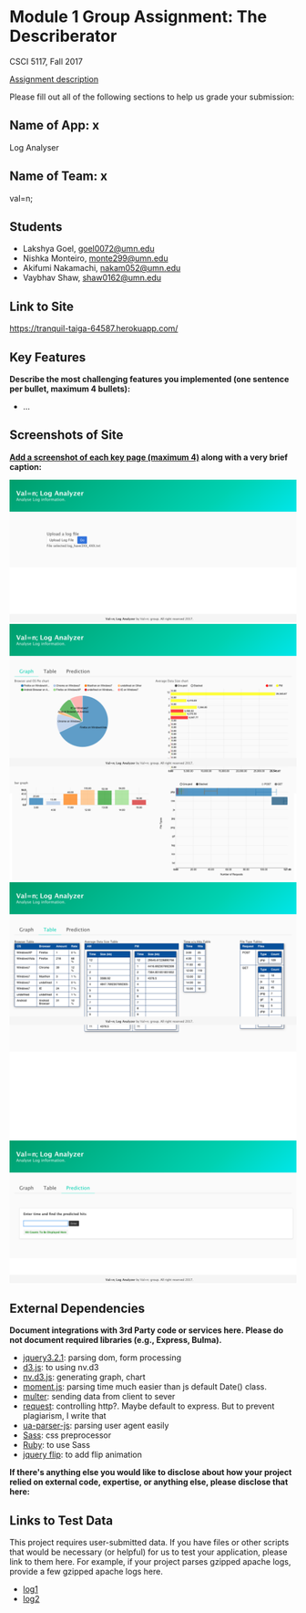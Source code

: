 # Module 1 Group Assignment: The Describerator

CSCI 5117, Fall 2017

[Assignment description](https://docs.google.com/document/d/1956Z3EZJi9RWU6JqPHEh5ZZBmDOKFex-HtsBLz66tt4/edit#)

Please fill out all of the following sections to help us grade your submission:


## Name of App: x

Log Analyser

## Name of Team: x
val=n;

## Students

* Lakshya Goel, goel0072@umn.edu
* Nishka Monteiro, monte299@umn.edu
* Akifumi Nakamachi, nakam052@umn.edu
* Vaybhav Shaw, shaw0162@umn.edu


## Link to Site

<https://tranquil-taiga-64587.herokuapp.com/>


## Key Features

**Describe the most challenging features you implemented
(one sentence per bullet, maximum 4 bullets):**

* ...


## Screenshots of Site

**[Add a screenshot of each key page (maximum 4)](https://stackoverflow.com/questions/10189356/how-to-add-screenshot-to-readmes-in-github-repository)
along with a very brief caption:**


![index](./screenshots/index.png)
![page1](./screenshots/page1.png)
![page2](./screenshots/page2.png)
![page3](./screenshots/page3.png)


## External Dependencies

**Document integrations with 3rd Party code or services here.
Please do not document required libraries (e.g., Express, Bulma).**

- [jquery3.2.1](https://jquery.com/): parsing dom, form processing
- [d3.js](https://d3js.org/): to using nv.d3
- [nv.d3.js](http://nvd3.org/): generating graph, chart
- [moment.js](https://momentjs.com/): parsing time much easier than js default Date() class.
- [multer](https://github.com/expressjs/multer): sending data from client to sever
- [request](https://www.npmjs.com/package/request): controlling http?. Maybe default to express. But to prevent plagiarism, I write that
- [ua-parser-js](https://github.com/faisalman/ua-parser-js): parsing user agent easily
- [Sass](http://sass-lang.com/): css preprocessor
- [Ruby](https://www.ruby-lang.org/en/): to use Sass
- [jquery flip](http://nnattawat.github.io/flip/): to add flip animation

**If there's anything else you would like to disclose about how your project
relied on external code, expertise, or anything else, please disclose that
here:**


## Links to Test Data

This project requires user-submitted data.  If you have files or other scripts
that would be necessary (or helpful) for us to test your application, please
link to them here.  For example, if your project parses gzipped apache logs,
provide a few gzipped apache logs here.

* [log1](./test_data/log_have_3XXX_4XX.txt)
* [log2](./test_data/access_head1000.txt)
